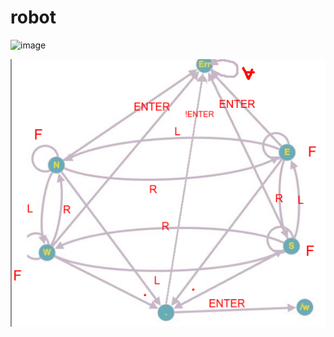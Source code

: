 # robot

![image](https://user-images.githubusercontent.com/99747059/227919848-4a13431f-b75e-420a-b9d7-a48182011d5f.png)

![img_1.png](graph.png)

